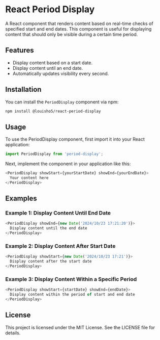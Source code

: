 # React Period Display

A React component that renders content based on real-time checks of specified start and end dates. This component is useful for displaying content that should only be visible during a certain time period.

## Features

- Display content based on a start date.
- Display content until an end date.
- Automatically updates visibility every second.

## Installation
You can install the `PeriodDisplay` component via npm:

```bash
npm install @louisho5/react-period-display
```

## Usage
To use the PeriodDisplay component, first import it into your React application:

```js
import PeriodDisplay from 'period-display';
```

Next, implement the component in your application like this:

```js
<PeriodDisplay showStart={yourStartDate} showEnd={yourEndDate}>
  Your content here
</PeriodDisplay>
```

## Examples

### Example 1: Display Content Until End Date

```js
<PeriodDisplay showEnd={new Date('2024/10/23 17:21:20')}>
  Display content until the end date 
</PeriodDisplay>
```

### Example 2: Display Content After Start Date

```js
<PeriodDisplay showStart={new Date('2024/10/23 17:21')}>
  Display content after the start date
</PeriodDisplay>
```

### Example 3: Display Content Within a Specific Period

```js
<PeriodDisplay showStart={startDate} showEnd={endDate}>
  Display content within the period of start and end date
</PeriodDisplay>
```

## License

This project is licensed under the MIT License. See the LICENSE file for details.
